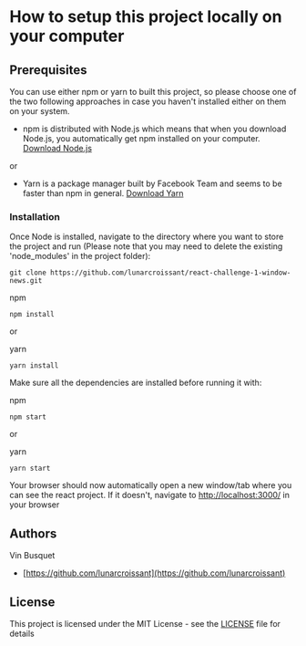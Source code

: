 # How to setup this project locally on your computer

## Prerequisites

You can use either npm or yarn to built this project, so please choose one of the two following approaches in case you haven't installed either on them on your system.

* npm is distributed with Node.js which means that when you download Node.js, 
you automatically get npm installed on your computer. [Download Node.js](https://nodejs.org/en/download/)

or

* Yarn is a package manager built by Facebook Team and seems to be faster than npm in general.  [Download Yarn](https://yarnpkg.com/en/docs/install)

### Installation

Once Node is installed, navigate to the directory where you want to store the project and run (Please note that you may need to delete the existing 'node_modules' in the project folder):

```
git clone https://github.com/lunarcroissant/react-challenge-1-window-news.git

```

npm
```
npm install

```
or

yarn
```
yarn install

```


Make sure all the dependencies are installed before running it with:
 
npm
```
npm start

```
or

yarn
```
yarn start

```

Your browser should now automatically open a new window/tab where you can see the react project. If it doesn't, navigate to [http://localhost:3000/](http://localhost:3000/) in your browser

## Authors
Vin Busquet
* [https://github.com/lunarcroissant](https://github.com/lunarcroissant)

## License

This project is licensed under the MIT License - see the [LICENSE](LICENSE) file for details